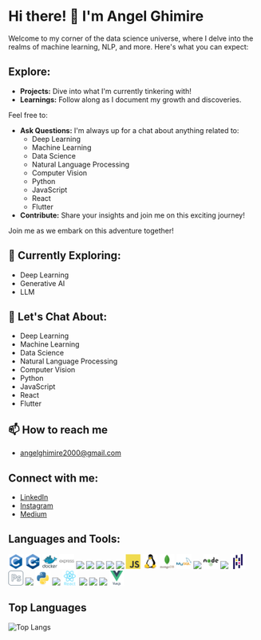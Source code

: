 # Hi there! 👋 I'm Angel Ghimire

Welcome to my corner of the data science universe, where I delve into the realms of machine learning, NLP, and more. Here's what you can expect:

## Explore:
- **Projects:** Dive into what I'm currently tinkering with!
- **Learnings:** Follow along as I document my growth and discoveries.

Feel free to:


- **Ask Questions:** I'm always up for a chat about anything related to:
  - Deep Learning
  - Machine Learning
  - Data Science
  - Natural Language Processing
  - Computer Vision
  - Python
  - JavaScript
  - React
  - Flutter
- **Contribute:** Share your insights and join me on this exciting journey!

Join me as we embark on this adventure together!

## 🌱 Currently Exploring:
- Deep Learning
- Generative AI
- LLM

## 💬 Let's Chat About:
- Deep Learning
- Machine Learning
- Data Science
- Natural Language Processing
- Computer Vision
- Python
- JavaScript
- React
- Flutter


## 📫 How to reach me
- [angelghimire2000@gmail.com](mailto:angelghimire2000@gmail.com)

## Connect with me:
- [LinkedIn](https://linkedin.com/in/angelghimire)
- [Instagram](https://instagram.com/_ngeel._)
- [Medium](https://medium.com/@njlghmr)

## Languages and Tools:
[<img src="https://raw.githubusercontent.com/devicons/devicon/master/icons/c/c-original.svg" width="30">](https://www.cprogramming.com/)
[<img src="https://raw.githubusercontent.com/devicons/devicon/master/icons/cplusplus/cplusplus-original.svg" width="30">](https://www.w3schools.com/cpp/)
[<img src="https://raw.githubusercontent.com/devicons/devicon/master/icons/docker/docker-original-wordmark.svg" width="30">](https://www.docker.com/)
[<img src="https://raw.githubusercontent.com/devicons/devicon/master/icons/express/express-original-wordmark.svg" width="30">](https://expressjs.com/)
[<img src="https://www.vectorlogo.zone/logos/figma/figma-icon.svg" width="30">](https://www.figma.com/)
[<img src="https://www.vectorlogo.zone/logos/firebase/firebase-icon.svg" width="30">](https://firebase.google.com/)
[<img src="https://www.vectorlogo.zone/logos/flutterio/flutterio-icon.svg" width="30">](https://flutter.dev/)
[<img src="https://www.vectorlogo.zone/logos/git-scm/git-scm-icon.svg" width="30">](https://git-scm.com/)
[<img src="https://www.vectorlogo.zone/logos/adobe_illustrator/adobe_illustrator-icon.svg" width="30">](https://www.adobe.com/in/products/illustrator.html)
[<img src="https://raw.githubusercontent.com/devicons/devicon/master/icons/javascript/javascript-original.svg" width="30">](https://developer.mozilla.org/en-US/docs/Web/JavaScript)
[<img src="https://raw.githubusercontent.com/devicons/devicon/master/icons/linux/linux-original.svg" width="30">](https://www.linux.org/)
[<img src="https://raw.githubusercontent.com/devicons/devicon/master/icons/mongodb/mongodb-original-wordmark.svg" width="30">](https://www.mongodb.com/)
[<img src="https://raw.githubusercontent.com/devicons/devicon/master/icons/mysql/mysql-original-wordmark.svg" width="30">](https://www.mysql.com/)
[<img src="https://cdn.worldvectorlogo.com/logos/nextjs-2.svg" width="30">](https://nextjs.org/)
[<img src="https://raw.githubusercontent.com/devicons/devicon/master/icons/nodejs/nodejs-original-wordmark.svg" width="30">](https://nodejs.org)
[<img src="https://www.vectorlogo.zone/logos/opencv/opencv-icon.svg" width="30">](https://opencv.org/)
[<img src="https://raw.githubusercontent.com/devicons/devicon/2ae2a900d2f041da66e950e4d48052658d850630/icons/pandas/pandas-original.svg" width="30">](https://pandas.pydata.org/)
[<img src="https://raw.githubusercontent.com/devicons/devicon/master/icons/photoshop/photoshop-line.svg" width="30">](https://www.photoshop.com/en)
[<img src="https://www.vectorlogo.zone/logos/getpostman/getpostman-icon.svg" width="30">](https://postman.com)
[<img src="https://raw.githubusercontent.com/devicons/devicon/master/icons/python/python-original.svg" width="30">](https://www.python.org)
[<img src="https://www.vectorlogo.zone/logos/pytorch/pytorch-icon.svg" width="30">](https://pytorch.org/)
[<img src="https://raw.githubusercontent.com/devicons/devicon/master/icons/react/react-original-wordmark.svg" width="30">](https://reactjs.org/)
[<img src="https://upload.wikimedia.org/wikipedia/commons/0/05/Scikit_learn_logo_small.svg" width="30">](https://scikit-learn.org/)
[<img src="https://seaborn.pydata.org/_images/logo-mark-lightbg.svg" width="30">](https://seaborn.pydata.org/)
[<img src="https://www.vectorlogo.zone/logos/tensorflow/tensorflow-icon.svg" width="30">](https://www.tensorflow.org)
[<img src="https://raw.githubusercontent.com/devicons/devicon/master/icons/vuejs/vuejs-original-wordmark.svg" width="30">](https://vuejs.org/)



## Top Languages
![Top Langs](https://github-readme-stats.vercel.app/api/top-langs/?username=Angel-dash&layout=compact&theme=radical)
